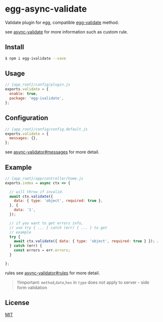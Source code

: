 # egg-async-validate

Validate plugin for egg, compatible [egg-validate](https://github.com/eggjs/egg-validate) method.

see [async-validate](https://github.com/yiminghe/async-validator) for more information such as custom rule.

## Install

```bash
$ npm i egg-ivalidate --save
```

## Usage

```js
// {app_root}/config/plugin.js
exports.validate = {
  enable: true,
  package: 'egg-ivalidate',
};
```

## Configuration

```js
// {app_root}/config/config.default.js
exports.validate = {
  messages: {},
};
```

see [async-validator#messages](https://github.com/yiminghe/async-validator#messages) for more detail.

## Example

```js
// {app_root}/app/controller/home.js
exports.index = async ctx => {

  // will throw if invalid.
  await ctx.validate({
    data: { type: 'object', required: true },
  }, {
    data: '1',
  });

  // if you want to get errors info,
  // use try { ... } catch (err) { ... } to get
  // example
  try {
    await ctx.validate({ data: { type: 'object', required: true } }); // validate target, default to `this.request.body`
  } catch (err) {
    const errors = err.errors;
  }

};
```
rules see [async-validator#rules](https://github.com/yiminghe/async-validator#rules) for more detail.

> !!important:  `method`,`date`,`hex` in `type` does not apply to server - side form validation

## License

[MIT](LICENSE)
